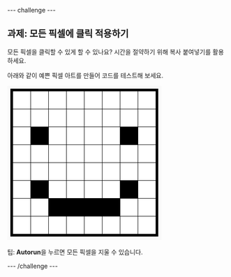 \--- challenge \---

## 과제: 모든 픽셀에 클릭 적용하기

모든 픽셀을 클릭할 수 있게 할 수 있나요? 시간을 절약하기 위해 복사 붙여넣기를 활용하세요.

아래와 같이 예쁜 픽셀 아트를 만들어 코드를 테스트해 보세요.

![스크린샷](images/pixel-art-black-example.png)

팁: **Autorun**을 누르면 모든 픽셀을 지울 수 있습니다.

\--- /challenge \---